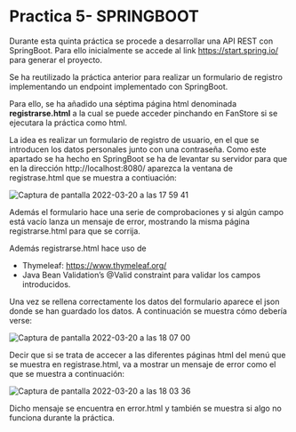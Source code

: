# Practica 5- SPRINGBOOT

Durante esta quinta práctica se procede a desarrollar una API REST con SpringBoot. Para ello inicialmente se accede al link https://start.spring.io/ para generar el proyecto.

Se ha reutilizado la práctica anterior para realizar un formulario de registro implementando un endpoint implementado con SpringBoot.

Para ello, se ha añadido una séptima página html denominada **registrarse.html**  a la cual se puede acceder pinchando en FanStore si se ejecutara la práctica como html. 

La idea es realizar un formulario de registro de usuario, en el que se introducen los datos personales junto con una contraseña. Como este apartado se ha hecho en SpringBoot se ha de levantar su servidor para que en la dirección http://localhost:8080/ aparezca la ventana de registrase.html que se muestra a contiuación:

![Captura de pantalla 2022-03-20 a las 17 59 41](https://user-images.githubusercontent.com/98181428/159173714-02b4bb9c-054c-4f54-a6ab-a6c996a0953d.png)

Además el formulario hace una serie de comprobaciones y si algún campo está vacío lanza un mensaje de error, mostrando la misma página registrarse.html para que se corrija.

Además registrarse.html hace uso de 
- Thymeleaf: https://www.thymeleaf.org/ 
- Java Bean Validation’s @Valid constraint para validar los campos introducidos.

Una vez se rellena correctamente los datos del formulario aparece el json donde se han guardado los datos. A continuación se muestra cómo debería verse:


![Captura de pantalla 2022-03-20 a las 18 07 00](https://user-images.githubusercontent.com/98181428/159174091-b67e5d31-7048-4b28-bb54-2a08ef7a4791.png)

Decir que si se trata de accecer a las diferentes páginas html del menú que se muestra en registrase.html, va a mostrar un mensaje de error como el que se muestra a continuación:

![Captura de pantalla 2022-03-20 a las 18 03 36](https://user-images.githubusercontent.com/98181428/159173978-b74b5012-76b5-4a21-8a5e-8effad996646.png)

Dicho mensaje se encuentra en error.html y también se muestra si algo no funciona durante la práctica.


